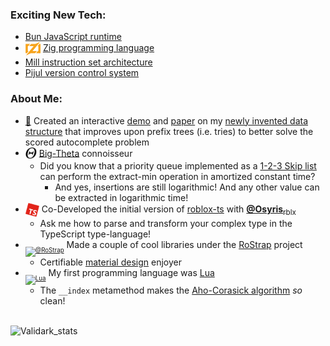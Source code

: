 ### Exciting New Tech:
- [Bun JavaScript runtime](https://bun.sh)
- [<sub><sub><img src="https://raw.githubusercontent.com/Validark/Validark/master/zig-z.svg" height="22"></sub></sub>](https://ziglang.org/) [Zig programming language](https://ziglang.org/)
- [Mill instruction set architecture](https://millcomputing.com/)
- [Pijul version control system](https://pijul.org/)

### About Me:
- [📃](https://validark.github.io/DynSDT/) Created an interactive [demo](https://validark.github.io/DynSDT/demo/) and [paper](https://validark.github.io/DynSDT/) on my [newly invented data structure](https://github.com/Validark/DynSDT) that improves upon prefix trees (i.e. tries) to better solve the scored autocomplete problem
- [<sub><img width="18" src="https://raw.githubusercontent.com/Validark/Validark/master/itheta_path.svg"></sub>](https://opendsa-server.cs.vt.edu/OpenDSA/Books/Everything/html/AnalLower.html) [Big-Theta](https://opendsa-server.cs.vt.edu/OpenDSA/Books/Everything/html/AnalLower.html) connoisseur
    - Did you know that a priority queue implemented as a [1-2-3 Skip list](https://github.com/Validark/1-2-3-Skip-List) can perform the extract-min operation in amortized constant time?
        - And yes, insertions are still logarithmic! And any other value can be extracted in logarithmic time!
- [<sub><sub><img width="22" src="https://raw.githubusercontent.com/Validark/Validark/master/rbxts.svg"></sub></sub>](https://roblox-ts.com) Co-Developed the initial version of [roblox-ts](https://roblox-ts.com) with [**@Osyris**<sub>rblx</sub>](https://github.com/osyrisrblx)
    - Ask me how to parse and transform your complex type in the TypeScript type-language!
- [<sub><sub><img src="https://avatars.githubusercontent.com/u/22812966?s=400&amp;u=f88abb95db683705c4fc526b76a562ae4a21053c&amp;v=4" width="21" alt="@RoStrap"></sub></sub>](https://rostrap.github.io/) Made a couple of cool libraries under the [RoStrap](https://rostrap.github.io/) project
    - Certifiable [material design](https://material.io/) enjoyer
- [<sub><sub><img src="https://upload.wikimedia.org/wikipedia/commons/c/cf/Lua-Logo.svg" alt="Lua" height="22"></sub></sub>](https://www.lua.org/) My first programming language was [Lua](https://www.lua.org/)
    - The `__index` metamethod makes the [Aho-Corasick algorithm](https://gist.github.com/Validark/d493cfd1b3425c2e3073f5ccd08fbeb9) *so* clean!


<br>
<img height="180em" src="https://github-readme-stats.vercel.app/api?username=Validark&show_icons=true&include_all_commits=true" alt="Validark_stats" />
<!-- <img height="180em" src="https://github-readme-stats.vercel.app/api/top-langs/?username=Validark&layout=compact" alt="Validark_stats" /> -->
